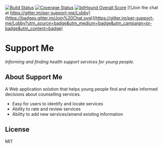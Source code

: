 [![Build Status](https://travis-ci.org/derek-fong/per-support-me.svg?branch=ng2)](https://travis-ci.org/derek-fong/per-support-me)
[![Coverage Status](https://coveralls.io/repos/github/derek-fong/per-support-me/badge.svg)](https://coveralls.io/github/derek-fong/per-support-me)
[![bitHound Overall Score](https://www.bithound.io/github/derek-fong/per-support-me/badges/score.svg)](https://www.bithound.io/github/derek-fong/per-support-me)
[![Join the chat at https://gitter.im/per-support-me/Lobby](https://badges.gitter.im/Join%20Chat.svg)](https://gitter.im/per-support-me/Lobby?utm_source=badge&utm_medium=badge&utm_campaign=pr-badge&utm_content=badge)

# Support Me

*Informing and finding health support services for young people.*

## About Support Me

A Web application solution that helps young people find and make informed decisions about counselling services. 
- Easy for users to identify and locate services
- Ability to rate and review services
- Ability to add new services/amend existing information

## License

MIT
